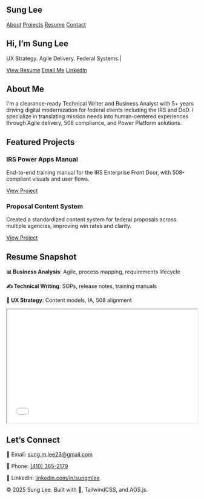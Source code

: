 <!DOCTYPE html>
<html lang="en">
<head>
  <meta charset="UTF-8" />
  <meta name="viewport" content="width=device-width, initial-scale=1.0" />
  <title>Sung Lee | UX Content Strategist & Federal Systems Analyst</title>
  <meta name="description" content="Sung Lee - Business Analyst and Technical Writer for Federal UX transformation programs (IRS, DoD). Explore resume, projects, and contact details.">
  <meta property="og:title" content="Sung Lee | UX Content Strategist" />
  <meta property="og:description" content="Digital strategy meets federal IT. Explore Sung’s portfolio and federal work experience." />
  <meta property="og:image" content="https://sunglee23.github.io/og-image.jpg" />
  <link href="https://cdn.jsdelivr.net/npm/tailwindcss@2.2.19/dist/tailwind.min.css" rel="stylesheet">
  <link href="https://unpkg.com/aos@2.3.1/dist/aos.css" rel="stylesheet">
  <script src="https://unpkg.com/aos@2.3.1/dist/aos.js"></script>
  <script src="https://cdn.jsdelivr.net/npm/alpinejs" defer></script>
  <style>
    html {
      scroll-behavior: smooth;
    }
    .glass {
      background: rgba(255, 255, 255, 0.08);
      backdrop-filter: blur(10px);
    }
    .typing::after {
      content: "|";
      animation: blink 1s step-end infinite;
    }
    @keyframes blink {
      50% { opacity: 0; }
    }
  </style>
</head>
<body class="bg-gray-900 text-white font-sans" onload="AOS.init();">

  <!-- Navbar -->
  <nav class="fixed w-full z-30 glass shadow-lg">
    <div class="max-w-7xl mx-auto px-4 py-4 flex justify-between items-center">
      <h1 class="text-2xl font-bold">Sung Lee</h1>
      <div class="space-x-4">
        <a href="#about" class="hover:text-blue-400">About</a>
        <a href="#projects" class="hover:text-blue-400">Projects</a>
        <a href="#resume" class="hover:text-blue-400">Resume</a>
        <a href="#contact" class="hover:text-blue-400">Contact</a>
      </div>
    </div>
  </nav>

  <!-- Hero Section -->
  <section class="h-screen flex items-center justify-center text-center bg-gradient-to-br from-gray-800 to-black pt-24">
    <div>
      <h2 class="text-4xl sm:text-6xl font-extrabold">
        Hi, I’m <span class="text-blue-400">Sung Lee</span>
      </h2>
      <p class="text-xl text-gray-300 mt-4 typing">UX Strategy. Agile Delivery. Federal Systems.</p>
      <div class="mt-6 space-x-4">
        <a href="/Sung_Lee_Resume_5_Tech_Writer_New_2025.pdf" target="_blank" class="bg-blue-500 px-5 py-2 rounded-lg font-semibold hover:bg-blue-600">View Resume</a>
        <a href="mailto:sung.m.lee23@gmail.com" class="bg-gray-700 px-5 py-2 rounded-lg font-semibold hover:bg-gray-600">Email Me</a>
        <a href="https://www.linkedin.com/in/sungmlee" target="_blank" class="bg-white text-black px-5 py-2 rounded-lg font-semibold hover:bg-gray-300">LinkedIn</a>
      </div>
    </div>
  </section>

  <!-- About Section -->
  <section id="about" class="py-20 px-8 max-w-4xl mx-auto" data-aos="fade-up">
    <h2 class="text-3xl font-bold text-blue-400 mb-4">About Me</h2>
    <p class="text-lg text-gray-300 leading-relaxed">
      I'm a clearance-ready Technical Writer and Business Analyst with 5+ years driving digital modernization for federal clients including the IRS and DoD. I specialize in translating mission needs into human-centered experiences through Agile delivery, 508 compliance, and Power Platform solutions.
    </p>
  </section>

  <!-- Projects Section -->
  <section id="projects" class="py-20 px-8 bg-gray-800" data-aos="fade-up">
    <h2 class="text-3xl font-bold text-blue-400 mb-10 text-center">Featured Projects</h2>
    <div class="grid md:grid-cols-2 gap-8">
      <div class="bg-gray-700 p-6 rounded-2xl shadow-xl transform hover:scale-105 transition-all">
        <h3 class="text-xl font-semibold mb-2">IRS Power Apps Manual</h3>
        <p class="text-gray-300 mb-4">End-to-end training manual for the IRS Enterprise Front Door, with 508-compliant visuals and user flows.</p>
        <a href="#" class="text-blue-300 underline">View Project</a>
      </div>
      <div class="bg-gray-700 p-6 rounded-2xl shadow-xl transform hover:scale-105 transition-all">
        <h3 class="text-xl font-semibold mb-2">Proposal Content System</h3>
        <p class="text-gray-300 mb-4">Created a standardized content system for federal proposals across multiple agencies, improving win rates and clarity.</p>
        <a href="#" class="text-blue-300 underline">View Project</a>
      </div>
    </div>
  </section>

  <!-- Resume Section -->
  <section id="resume" class="py-20 px-8 max-w-5xl mx-auto" data-aos="fade-up">
    <h2 class="text-3xl font-bold text-blue-400 mb-6">Resume Snapshot</h2>
    <div class="grid sm:grid-cols-2 gap-6 text-gray-300">
      <div>
        <p><strong>📊 Business Analysis</strong>: Agile, process mapping, requirements lifecycle</p>
        <p><strong>✍️ Technical Writing</strong>: SOPs, release notes, training manuals</p>
        <p><strong>🧭 UX Strategy</strong>: Content models, IA, 508 alignment</p>
      </div>
      <div>
        <iframe src="/Sung_Lee_Resume_BA_TECH_7-2025.pdf" width="100%" height="300px" class="rounded-xl shadow-lg"></iframe>
      </div>
    </div>
  </section>

  <!-- Contact Section -->
  <section id="contact" class="py-20 px-8 bg-gray-800" data-aos="fade-up">
    <h2 class="text-3xl font-bold text-blue-400 mb-6">Let’s Connect</h2>
    <p class="text-gray-300 mb-2">📧 Email: <a href="mailto:sung.m.lee23@gmail.com" class="underline">sung.m.lee23@gmail.com</a></p>
    <p class="text-gray-300 mb-2">📱 Phone: <a href="tel:+14103652179" class="underline">(410) 365-2179</a></p>
    <p class="text-gray-300">🔗 LinkedIn: <a href="https://www.linkedin.com/in/sungmlee" target="_blank" class="underline">linkedin.com/in/sungmlee</a></p>
  </section>

  <!-- Footer -->
  <footer class="text-center text-gray-500 py-6 text-sm">
    © 2025 Sung Lee. Built with 💙, TailwindCSS, and AOS.js.
  </footer>

  <script>
    AOS.init();
  </script>
</body>
</html>
